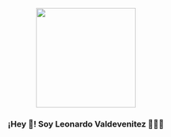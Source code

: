 <p align="center" width="300">
   <img align="center" width="200" src="https://grupoweb.com.ar.com/profile/profile.png" />
   <h3 align="center">¡Hey 👋! Soy Leonardo Valdevenitez 👨🏻‍💻</h3>
</p>






